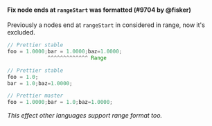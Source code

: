 #### Fix node ends at `rangeStart` was formatted (#9704 by @fisker)

Previously a nodes end at `rangeStart` in considered in range, now it's excluded.

<!-- prettier-ignore -->
```js
// Prettier stable
foo = 1.0000;bar = 1.0000;baz=1.0000;
             ^^^^^^^^^^^^^ Range

// Prettier stable
foo = 1.0;
bar = 1.0;baz=1.0000;

// Prettier master
foo = 1.0000;bar = 1.0;baz=1.0000;
```

_This effect other languages support range format too._
